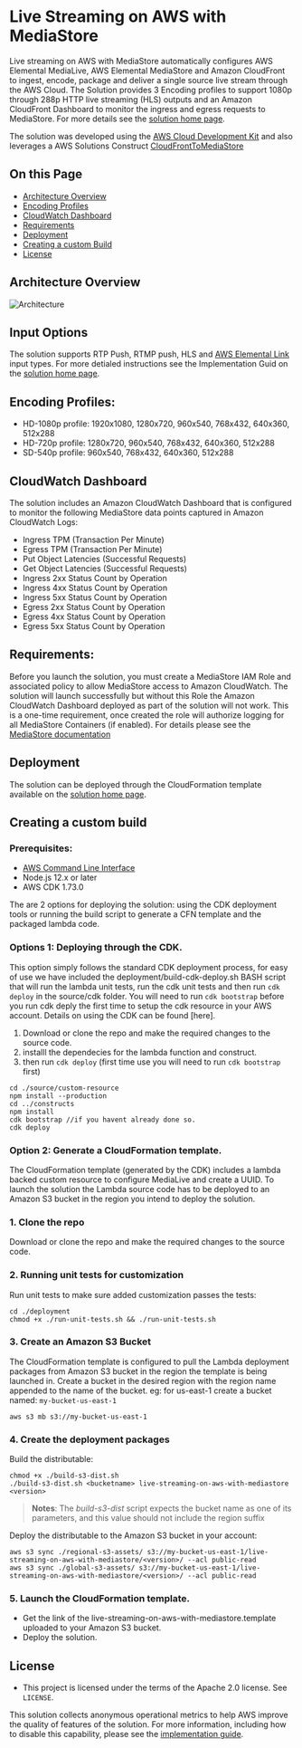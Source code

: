 # Live Streaming on AWS with MediaStore

Live streaming on AWS with MediaStore automatically configures AWS Elemental MediaLive, AWS Elemental MediaStore and Amazon CloudFront to ingest, encode, package and deliver a single source live stream through the AWS Cloud. The Solution provides 3 Encoding profiles to support 1080p through 288p HTTP live streaming (HLS) outputs and an Amazon CloudFront Dashboard to monitor the ingress and egress requests to MediaStore. For more details see the [solution home page](https://aws.amazon.com/solutions/live-streaming-on-aws/). 

The solution was developed using the [AWS Cloud Development Kit]() and also leverages a AWS Solutions Construct [CloudFrontToMediaStore](tbc)

## On this Page
- [Architecture Overview](#architecture-overview)
- [Encoding Profiles](#encoding-profiles)
- [CloudWatch Dashboard](#cloudwatch-dashboard)
- [Requirements](#requirements)
- [Deployment](#deployment)
- [Creating a custom Build](#creating-a-custom-build)
- [License](#license)

## Architecture Overview
![Architecture](architecture.png)

## Input Options
The solution supports RTP Push, RTMP push, HLS and [AWS Elemental Link](https://aws.amazon.com/medialive/features/link/) input types. For more detialed instructions see the Implementation Guid on the [solution home page](https://aws.amazon.com/solutions/live-streaming-on-aws/). 

## Encoding Profiles:

* HD-1080p profile: 1920x1080, 1280x720, 960x540, 768x432, 640x360, 512x288
* HD-720p profile: 1280x720, 960x540, 768x432, 640x360, 512x288
* SD-540p profile:  960x540, 768x432, 640x360, 512x288

## CloudWatch Dashboard
The solution includes an Amazon CloudWatch Dashboard that is configured to monitor the following MediaStore data points captured in Amazon CloudWatch Logs:

* Ingress TPM (Transaction Per Minute)
* Egress TPM (Transaction Per Minute)
* Put Object Latencies (Successful Requests)
* Get Object Latencies (Successful Requests)
* Ingress 2xx Status Count by Operation
* Ingress 4xx Status Count by Operation
* Ingress 5xx Status Count by Operation
* Egress 2xx Status Count by Operation
* Egress 4xx Status Count by Operation
* Egress 5xx Status Count by Operation



## Requirements:
Before you launch the solution, you must create a MediaStore IAM Role and associated policy to allow MediaStore access to Amazon CloudWatch. The solution will launch successfully but without this Role the Amazon CloudWatch Dashboard deployed as part of the solution will not work. This is a one-time requirement, once created the role will authorize logging for all MediaStore Containers (if enabled). For details please see the [MediaStore documentation](https://docs.aws.amazon.com/mediastore/latest/ug/incident-response.html)

## Deployment
The solution can be deployed through the CloudFormation template available on the [solution home page](https://aws.amazon.com/solutions/live-streaming-on-aws/). 

## Creating a custom build

### Prerequisites:
* [AWS Command Line Interface](https://aws.amazon.com/cli/)
* Node.js 12.x or later
* AWS CDK 1.73.0

The are 2 options for deploying the solution: using the CDK deployment tools or running the build script to generate a CFN template and the packaged lambda code.

### Options 1: Deploying through the CDK.
This option simply follows the standard CDK deployment process, for easy of use we have included the deployment/build-cdk-deploy.sh BASH script that will run the lambda unit tests, run the cdk unit tests and then run `cdk deploy` in the source/cdk folder. You will need to run `cdk bootstrap` before you run cdk deply the first time to setup the cdk resource in your AWS account. Details on using the CDK can be found [here].

1. Download or clone the repo and make the required changes to the source code.
2. installl the dependecies for the lambda function and construct.
3. then run `cdk deploy` (first time use you will need to run `cdk bootstrap` first)

```
cd ./source/custom-resource
npm install --production
cd ../constructs
npm install 
cdk bootstrap //if you havent already done so.
cdk deploy
```

### Option 2: Generate a CloudFormation template.
The CloudFormation template (generated by the CDK) includes a lambda backed custom resource to configure MediaLive and create a UUID. To launch the solution the Lambda source code has to be deployed to an Amazon S3 bucket in the region you intend to deploy the solution. 

### 1. Clone the repo
Download or clone the repo and make the required changes to the source code.

### 2. Running unit tests for customization
Run unit tests to make sure added customization passes the tests:
```
cd ./deployment
chmod +x ./run-unit-tests.sh && ./run-unit-tests.sh
```

### 3. Create an Amazon S3 Bucket
The CloudFormation template is configured to pull the Lambda deployment packages from Amazon S3 bucket in the region the template is being launched in. Create a bucket in the desired region with the region name appended to the name of the bucket. eg: for us-east-1 create a bucket named: `my-bucket-us-east-1`
```
aws s3 mb s3://my-bucket-us-east-1
```

### 4. Create the deployment packages
Build the distributable:
```
chmod +x ./build-s3-dist.sh
./build-s3-dist.sh <bucketname> live-streaming-on-aws-with-mediastore <version>
```

> **Notes**: The _build-s3-dist_ script expects the bucket name as one of its parameters, and this value should not include the region suffix

Deploy the distributable to the Amazon S3 bucket in your account:
```
aws s3 sync ./regional-s3-assets/ s3://my-bucket-us-east-1/live-streaming-on-aws-with-mediastore/<version>/ --acl public-read
aws s3 sync ./global-s3-assets/ s3://my-bucket-us-east-1/live-streaming-on-aws-with-mediastore/<version>/ --acl public-read
```

### 5. Launch the CloudFormation template.
* Get the link of the live-streaming-on-aws-with-mediastore.template uploaded to your Amazon S3 bucket.
* Deploy the solution.

## License

* This project is licensed under the terms of the Apache 2.0 license. See `LICENSE`.

This solution collects anonymous operational metrics to help AWS improve the
quality of features of the solution. For more information, including how to disable
this capability, please see the [implementation guide](_https://docs.aws.amazon.com/solutions/latest/live-streaming-on-aws-with-mediastore/collection-of-operational-metrics.html_). 


